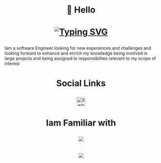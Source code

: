 # <p align="center">👋 Hello  </p>

# <p align="center">   [![Typing SVG](https://readme-typing-svg.demolab.com?font=Fira+Code&weight=700&pause=500&color=856969&center=true&width=435&lines=Iam+Kirolos+Sedra)](https://git.io/typing-svg)  </p>


Iam a software Engineer looking for new experiences and challenges and looking forward to enhance and enrich my knowledge being involved in large projects and being assigned to responsibilites relevant to my scope of interest

#  <p align="center">Social Links </p>
<p align="center" href="mailto:kirolossedra.cse@gmail.com">
  <img align="center" alt="Sedra" width="30px" src="https://user-images.githubusercontent.com/76125650/141382583-1354ab1c-10a7-4605-a255-412ee57d2ad7.png" style="max-width: 100%;">
</p>

#  <p align="center"> Iam Familiar with </p>
<p align="center">
  <a href="https://skillicons.dev">
    <img src="https://skillicons.dev/icons?i=github,flutter,cpp,c,java,qt,html,css,javascript,python,matlab,linux,unity" />
  </a>
</p>

# <p align="center">![](https://github-readme-stats.vercel.app/api?username=kirolossedra&show_icons=true&theme=transparent)  </p>






